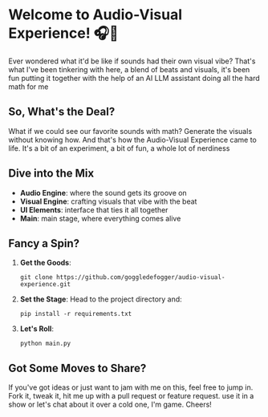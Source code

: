 # Welcome to Audio-Visual Experience! 🎧🎨

Ever wondered what it'd be like if sounds had their own visual vibe? That's what I've been tinkering with here, a blend of beats and visuals, it's been fun putting it together with the help of an AI LLM assistant doing all the hard math for me

## So, What's the Deal?

What if we could see our favorite sounds with math? Generate the visuals without knowing how. And that's how the Audio-Visual Experience came to life. It's a bit of an experiment, a bit of fun, a whole lot of nerdiness

## Dive into the Mix

- **Audio Engine**: where the sound gets its groove on
- **Visual Engine**: crafting visuals that vibe with the beat
- **UI Elements**: interface that ties it all together
- **Main**: main stage, where everything comes alive

## Fancy a Spin?

1. **Get the Goods**:
   ```
   git clone https://github.com/goggledefogger/audio-visual-experience.git
   ```

2. **Set the Stage**:
   Head to the project directory and:
   ```
   pip install -r requirements.txt
   ```

3. **Let's Roll**:
   ```
   python main.py
   ```

## Got Some Moves to Share?

If you've got ideas or just want to jam with me on this, feel free to jump in. Fork it, tweak it, hit me up with a pull request or feature request. use it in a show or let's chat about it over a cold one, I'm game. Cheers!
